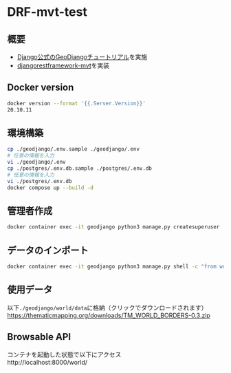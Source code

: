 # DRF-mvt-test

## 概要
- [Django公式のGeoDjangoチュートリアル](https://docs.djangoproject.com/ja/3.2/ref/contrib/gis/tutorial/)を実施<br>
- [djangorestframework-mvt](https://github.com/corteva/djangorestframework-mvt)を実装


## Docker version
```sh
docker version --format '{{.Server.Version}}'
20.10.11
```

## 環境構築
```sh
cp ./geodjango/.env.sample ./geodjango/.env
# 任意の情報を入力
vi ./geodjango/.env
cp ./postgres/.env.db.sample ./postgres/.env.db
# 任意の情報を入力
vi ./postgres/.env.db
docker compose up --build -d
```

## 管理者作成
```sh
docker container exec -it geodjango python3 manage.py createsuperuser
```

## データのインポート
```sh
docker container exec -it geodjango python3 manage.py shell -c "from world import load; load.run()"
```

## 使用データ
以下`./geodjango/world/data`に格納（クリックでダウンロードされます）<br>
https://thematicmapping.org/downloads/TM_WORLD_BORDERS-0.3.zip


## Browsable API
コンテナを起動した状態で以下にアクセス<br>
http://localhost:8000/world/
